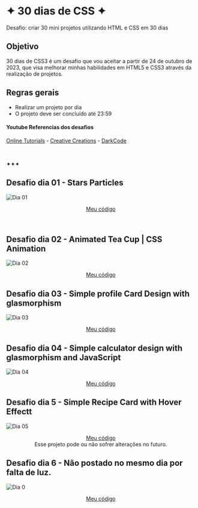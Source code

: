 # ✦ 30 dias de CSS ✦

Desafio: criar 30 mini projetos utilizando HTML e CSS em 30 dias

## Objetivo 

30 dias de CSS3 é um desafio que vou aceitar a partir de 24 de outubro de 2023, que visa melhorar minhas habilidades em HTML5 e CSS3 através da realização de projetos.


## Regras gerais

* Realizar um projeto por dia
* O projeto deve ser concluído até 23:59

#### Youtube Referencias dos desafios
[Online Tutorials](https://www.youtube.com/channel/UCbwXnUipZsLfUckBPsC7Jog) - 
[Creative Creations](https://www.youtube.com/channel/UCOKmVksbzoKJKmtu7rlEM1A) - 
[DarkCode](https://www.youtube.com/channel/UCD3KVjbb7aq2OiOffuungzw)

<br>

✦✦✦

##  Desafio dia 01 - Stars Particles <a name="id01"></a>

![Dia 01](https://github.com/itsmiuwu/30diasdeCSS/assets/124086216/09f7a39a-dd49-4a2d-94ce-c8b7399c31ce)


<p align="center">
  <a href="https://github.com/itsmiuwu/30diasdeCSS/tree/main/desafios/dia1">Meu código</a>
</p>

<br>

##  Desafio dia 02 - Animated Tea Cup | CSS Animation <a name="id02"></a>

![Dia 02](https://github.com/itsmiuwu/30diasdeCSS/assets/124086216/ce656e78-39a4-4de4-baf7-24a08a4bd55e)


<p align="center">
  <a href="https://github.com/itsmiuwu/30diasdeCSS/tree/main/desafios/dia2">Meu código</a>
</p>

##  Desafio dia 03 -  Simple profile Card Design with glasmorphism <a name="id03"></a>

![Dia 03](https://github.com/itsmiuwu/30diasdeCSS/assets/124086216/ca092ed4-dcdf-4192-9494-7d4bbcc390ed)


<p align="center">
  <a href="https://github.com/itsmiuwu/30diasdeCSS/tree/main/desafios/dia3">Meu código</a>
</p>

##  Desafio dia 04 -  Simple calculator design with glasmorphism and JavaScript <a name="id04"></a>

![Dia 04](https://github.com/itsmiuwu/30diasdeCSS/assets/124086216/f722a662-a62a-406d-97fd-6a345c777d48)


<p align="center">
  <a href="https://github.com/itsmiuwu/30diasdeCSS/tree/main/desafios/dia4">Meu código</a>
</p>

##  Desafio dia 5 -  Simple Recipe Card with Hover Effectt <a name="id05"></a>

![Dia 05](https://github.com/itsmiuwu/30diasdeCSS/assets/124086216/87a9c635-601d-47eb-a728-70f963ebaecd)


<p align="center">
  <a href="https://github.com/itsmiuwu/30diasdeCSS/tree/main/desafios/dia5">Meu código</a>
  <br>
  <a>Esse projeto pode ou não sofrer alterações no futuro.</a>
</p>



##  Desafio dia 6 - Não postado no mesmo dia por falta de luz. <a name="id06"></a>

![Dia 0]()


<p align="center">
  <a href="">Meu código</a>
  <br>
  <a></a>
</p>







